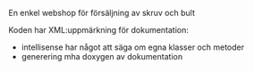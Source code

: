 En enkel webshop för försäljning av skruv och bult

Koden har XML:uppmärkning för dokumentation:
 - intellisense har något att säga om egna klasser och metoder
 - generering mha doxygen av dokumentation
